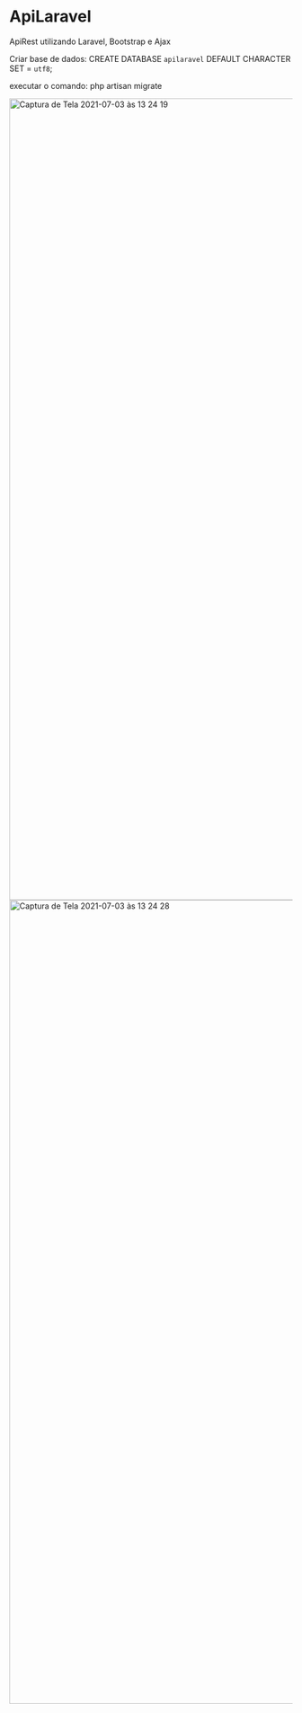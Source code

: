 # ApiLaravel
ApiRest utilizando Laravel, Bootstrap e Ajax

Criar base de dados:
CREATE DATABASE `apilaravel` DEFAULT CHARACTER SET = `utf8`;

executar o comando:
php artisan migrate



<img width="1427" alt="Captura de Tela 2021-07-03 às 13 24 19" src="https://user-images.githubusercontent.com/86879061/124361120-dca8e180-dc03-11eb-92ea-9cea035a20b6.png">

<img width="1431" alt="Captura de Tela 2021-07-03 às 13 24 28" src="https://user-images.githubusercontent.com/86879061/124361130-e599b300-dc03-11eb-822d-57f04ee49a17.png">